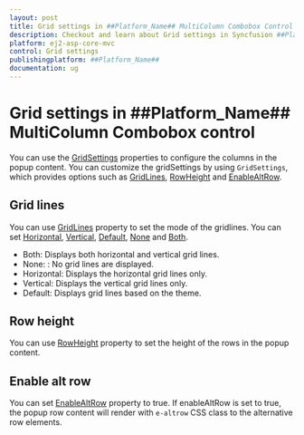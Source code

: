 ```yaml
---
layout: post
title: Grid settings in ##Platform_Name## MultiColumn Combobox Control | Syncfusion
description: Checkout and learn about Grid settings in Syncfusion ##Platform_Name## MultiColumn Combobox control of Syncfusion Essential JS 2 and more.
platform: ej2-asp-core-mvc
control: Grid settings
publishingplatform: ##Platform_Name##
documentation: ug
---
```


# Grid settings in ##Platform_Name## MultiColumn Combobox control

You can use the [GridSettings](https://help.syncfusion.com/cr/aspnetmvc-js2/Syncfusion.EJ2.MultiColumnComboBox.MultiColumnComboBox.html#Syncfusion_EJ2_MultiColumnComboBox_MultiColumnComboBox_GridSettings) properties to configure the columns in the popup content. You can customize the gridSettings by using `GridSettings`, which provides options such as [GridLines](https://help.syncfusion.com/cr/aspnetmvc-js2/Syncfusion.EJ2.MultiColumnComboBox.MultiColumnComboBoxGridSettings.html#Syncfusion_EJ2_MultiColumnComboBox_MultiColumnComboBoxGridSettings_GridLines), [RowHeight](https://help.syncfusion.com/cr/aspnetmvc-js2/Syncfusion.EJ2.MultiColumnComboBox.MultiColumnComboBoxGridSettings.html#Syncfusion_EJ2_MultiColumnComboBox_MultiColumnComboBoxGridSettings_RowHeight) and [EnableAltRow](https://help.syncfusion.com/cr/aspnetmvc-js2/Syncfusion.EJ2.MultiColumnComboBox.MultiColumnComboBoxGridSettings.html#Syncfusion_EJ2_MultiColumnComboBox_MultiColumnComboBoxGridSettings_EnableAltRow).

## Grid lines

You can use [GridLines](https://help.syncfusion.com/cr/aspnetmvc-js2/Syncfusion.EJ2.MultiColumnComboBox.MultiColumnComboBoxGridSettings.html#Syncfusion_EJ2_MultiColumnComboBox_MultiColumnComboBoxGridSettings_GridLines) property to set the mode of the gridlines. You can set [Horizontal](https://help.syncfusion.com/cr/aspnetmvc-js2/Syncfusion.EJ2.MultiColumnComboBox.GridLine.html#Syncfusion_EJ2_MultiColumnComboBox_GridLine_Horizontal), [Vertical](https://help.syncfusion.com/cr/aspnetmvc-js2/Syncfusion.EJ2.MultiColumnComboBox.GridLine.html#Syncfusion_EJ2_MultiColumnComboBox_GridLine_Vertical), [Default](https://help.syncfusion.com/cr/aspnetmvc-js2/Syncfusion.EJ2.MultiColumnComboBox.GridLine.html#Syncfusion_EJ2_MultiColumnComboBox_GridLine_Default), [None](https://help.syncfusion.com/cr/aspnetmvc-js2/Syncfusion.EJ2.MultiColumnComboBox.GridLine.html#Syncfusion_EJ2_MultiColumnComboBox_GridLine_None) and [Both](https://help.syncfusion.com/cr/aspnetmvc-js2/Syncfusion.EJ2.MultiColumnComboBox.GridLine.html#Syncfusion_EJ2_MultiColumnComboBox_GridLine_Both).

* Both: Displays both horizontal and vertical grid lines.
* None: : No grid lines are displayed.
* Horizontal: Displays the horizontal grid lines only.
* Vertical: Displays the vertical grid lines only.
* Default: Displays grid lines based on the theme.


## Row height

You can use [RowHeight](https://help.syncfusion.com/cr/aspnetmvc-js2/Syncfusion.EJ2.MultiColumnComboBox.MultiColumnComboBoxGridSettings.html#Syncfusion_EJ2_MultiColumnComboBox_MultiColumnComboBoxGridSettings_RowHeight) property to set the height of the rows in the popup content.


## Enable alt row

You can set [EnableAltRow](https://help.syncfusion.com/cr/aspnetmvc-js2/Syncfusion.EJ2.MultiColumnComboBox.MultiColumnComboBoxGridSettings.html#Syncfusion_EJ2_MultiColumnComboBox_MultiColumnComboBoxGridSettings_EnableAltRow) property to true. If enableAltRow is set to true, the popup row content will render with `e-altrow` CSS class to the alternative row elements.